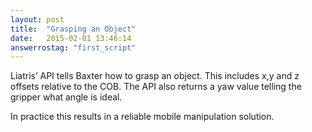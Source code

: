 ```yaml
---
layout: post
title:  "Grasping an Object"
date:   2015-02-01 13:46:14
answerrostag: "first_script"
---
```


Liatris’ API tells Baxter how to grasp an object. This includes x,y and z offsets relative to the COB.  The API also returns a yaw value telling the gripper what angle is ideal.

In practice this results in a reliable mobile manipulation solution.
